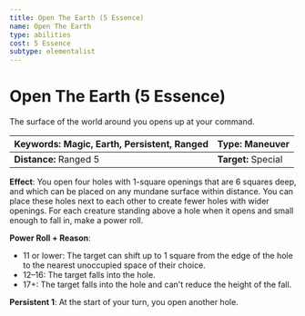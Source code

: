 ```yaml
---
title: Open The Earth (5 Essence)
name: Open The Earth
type: abilities
cost: 5 Essence
subtype: elementalist
---
```


# Open The Earth (5 Essence)

The surface of the world around you opens up at your command.

| **Keywords:** Magic, Earth, Persistent, Ranged | **Type:** Maneuver  |
| :--------------------------------------------- | :------------------ |
| **Distance:** Ranged 5                         | **Target:** Special |

**Effect**: You open four holes with 1-square openings that are 6 squares deep, and which can be placed on any mundane surface within distance. You can place these holes next to each other to create fewer holes with wider openings. For each creature standing above a hole when it opens and small enough to fall in, make a power roll.

**Power Roll + Reason**:

- 11 or lower: The target can shift up to 1 square from the edge of the hole to the nearest unoccupied space of their choice.
- 12–16: The target falls into the hole.
- 17+: The target falls into the hole and can't reduce the height of the fall.

**Persistent 1**: At the start of your turn, you open another hole.
